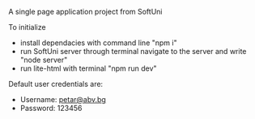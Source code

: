 A single page application project from SoftUni

To initialize
- install dependacies with command line "npm i"
- run SoftUni server through terminal navigate to the server and write "node server"
- run lite-html with terminal "npm run dev"

Default user credentials are:
- Username: petar@abv.bg
- Password: 123456
